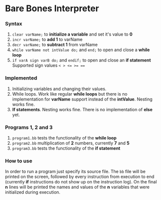 # Bare Bones Interpreter
  ### Syntax
1. `clear varName;` to __initialize a variable__ and set it's value to __0__ <br>
2. `incr varName;` to __add 1__ to varName <br>
3. `decr varName;` to __subtract 1__ from varName <br>
4. `while varName not intValue do;` and `end;` to open and close a __while loop__ <br>
5. `if varA sign varB do;` and `endif;` to open and close an __if statement__ <br>
  Supported sign values `< > <= >= ==`<br>

  ### Implemented
1. Initializing variables and changing their values.
2. While loops. Work like regular __while loops__ but there is no implementation for __varName__ support instead of the __intValue__. Nesting works fine.
3. __If statements__. Nesting works fine. There is no implementation of __else__ yet.

  ### Programs 1, 2 and 3
1. `program1.bb` tests the functionality of the __while loop__
2. `program2.bb` multiplication of __2__ numbers, currently __7__ and __5__
3. `program3.bb` tests the functionality of the __if statement__
  
  ### How to use
  In order to run a program just specify its source file. The `bb` file will be printed on the screen, followed by every instruction from execution to end (currently __if__ instructions do not show up on the instruction log). On the final __n__ lines will be printed the names and values of the __n__ variables that were initialized during execution.
